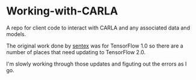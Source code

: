 # Working-with-CARLA
A repo for client code to interact with CARLA and any associated data and models.

The original work done by [sentex](https://www.youtube.com/channel/UCfzlCWGWYyIQ0aLC5w48gBQ) was for
TensorFlow 1.0 so there are a number of places that need updating to TensorFlow 2.0.

I'm slowly working through those updates and figuting out the errors as I go.
